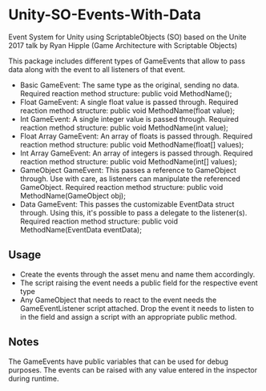 # Unity-SO-Events-With-Data
Event System for Unity using ScriptableObjects (SO) based on the Unite 2017 talk by Ryan Hipple (Game Architecture with Scriptable Objects)

This package includes different types of GameEvents that allow to pass data along with the event to all listeners of that event.

* Basic GameEvent: The same type as the original, sending no data. Required reaction method structure: public void MethodName();
* Float GameEvent: A single float value is passed through. Required reaction method structure: public void MethodName(float value);
* Int GameEvent: A single integer value is passed through. Required reaction method structure: public void MethodName(int value);
* Float Array GameEvent: An array of floats is passed through. Required reaction method structure: public void MethodName(float[] values);
* Int Array GameEvent: An array of integers is passed through. Required reaction method structure: public void MethodName(int[] values);
* GameObject GameEvent: This passes a reference to GameObject through. Use with care, as listeners can manipulate the referenced GameObject. Required reaction method structure: public void MethodName(GameObject obj);
* Data GameEvent: This passes the customizable EventData struct through. Using this, it's possible to pass a delegate to the listener(s). Required reaction method structure: public void MethodName(EventData eventData);

## Usage
* Create the events through the asset menu and name them accordingly.
* The script raising the event needs a public field for the respective event type
* Any GameObject that needs to react to the event needs the GameEventListener script attached. Drop the event it needs to listen to in the field and assign a script with an appropriate public method.

## Notes
The GameEvents have public variables that can be used for debug purposes. The events can be raised with any value entered in the inspector during runtime.